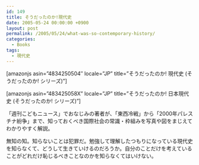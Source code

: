```yaml
---
id: 149
title: そうだったのか!現代史
date: 2005-05-24 00:00:00 +0900
layout: post
permalink: /2005/05/24/what-was-so-contemporary-history/
categories:
  - Books
tags:
  - 現代史
---
```

[amazonjs asin=&#8221;4834250504&#8243; locale=&#8221;JP&#8221; title=&#8221;そうだったのか! 現代史 (そうだったのか! シリーズ)&#8221;]
  
[amazonjs asin=&#8221;483425058X&#8221; locale=&#8221;JP&#8221; title=&#8221;そうだったのか! 日本現代史 (そうだったのか! シリーズ)&#8221;]

<!--more-->

「週刊こどもニュース」でおなじみの著者が、「東西冷戦」から「2000年パレスチナ紛争」まで、知っておくべき国際社会の常識・枠組みを写真や図をまじえてわかりやすく解説。

無知の知。知らないことは犯罪だ。勉強して理解したつもりになっている現代史を知らなくて、どうして生きていけるのだろうか。自分のことだけを考えていることがどれだけ恥じるべきことなのかを知らなくてはいけない。
